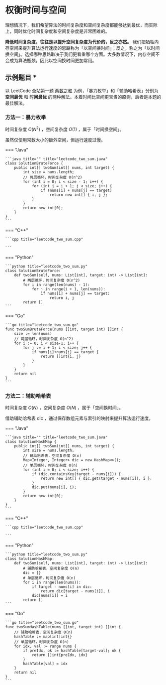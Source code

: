 # 权衡时间与空间

理想情况下，我们希望算法的时间复杂度和空间复杂度都能够达到最优，而实际上，同时优化时间复杂度和空间复杂度是非常困难的。

**降低时间复杂度，往往是以提升空间复杂度为代价的，反之亦然。** 我们把牺牲内存空间来提升算法运行速度的思路称为「以空间换时间」；反之，称之为「以时间换空间」。选择哪种思路取决于我们更看重哪个方面。大多数情况下，内存空间不会成为算法瓶颈，因此以空间换时间更加常用。

## 示例题目 *

以 LeetCode 全站第一题 [两数之和](https://leetcode.cn/problems/two-sum/) 为例，「暴力枚举」和「辅助哈希表」分别为 **空间最优** 和 **时间最优** 的两种解法。本着时间比空间更宝贵的原则，后者是本题的最佳解法。

### 方法一：暴力枚举

时间复杂度 $O(N^2)$ ，空间复杂度 $O(1)$ ，属于「时间换空间」。

虽然仅使用常数大小的额外空间，但运行速度过慢。

=== "Java"

    ```java title="" title="leetcode_two_sum.java"
    class SolutionBruteForce {
        public int[] twoSum(int[] nums, int target) {
            int size = nums.length;
            // 两层循环，时间复杂度 O(n^2)
            for (int i = 0; i < size - 1; i++) {
                for (int j = i + 1; j < size; j++) {
                    if (nums[i] + nums[j] == target)
                        return new int[] { i, j };
                }
            }
            return new int[0];
        }
    }
    ```

=== "C++"

    ```cpp title="leetcode_two_sum.cpp"
    
    ```

=== "Python"

    ```python title="leetcode_two_sum.py"
    class SolutionBruteForce:
        def twoSum(self, nums: List[int], target: int) -> List[int]:
            # 两层循环，时间复杂度 O(n^2)
            for i in range(len(nums) - 1):
                for j in range(i + 1, len(nums)):
                    if nums[i] + nums[j] == target:
                        return i, j
            return []
    ```

=== "Go"

    ```go title="leetcode_two_sum.go"
    func twoSumBruteForce(nums []int, target int) []int {
        size := len(nums)
        // 两层循环，时间复杂度 O(n^2)
        for i := 0; i < size-1; i++ {
            for j := i + 1; i < size; j++ {
                if nums[i]+nums[j] == target {
                    return []int{i, j}
                }
            }
        }
        return nil
    }
    ```

### 方法二：辅助哈希表

时间复杂度 $O(N)$ ，空间复杂度 $O(N)$ ，属于「空间换时间」。

借助辅助哈希表 dic ，通过保存数组元素与索引的映射来提升算法运行速度。

=== "Java"

    ```java title="" title="leetcode_two_sum.java"
    class SolutionHashMap {
        public int[] twoSum(int[] nums, int target) {
            int size = nums.length;
            // 辅助哈希表，空间复杂度 O(n)
            Map<Integer, Integer> dic = new HashMap<>();
            // 单层循环，时间复杂度 O(n)
            for (int i = 0; i < size; i++) {
                if (dic.containsKey(target - nums[i])) {
                    return new int[] { dic.get(target - nums[i]), i };
                }
                dic.put(nums[i], i);
            }
            return new int[0];
        }
    }
    ```

=== "C++"

    ```cpp title="leetcode_two_sum.cpp"
    
    ```

=== "Python"

    ```python title="leetcode_two_sum.py"
    class SolutionHashMap:
        def twoSum(self, nums: List[int], target: int) -> List[int]:
            # 辅助哈希表，空间复杂度 O(n)
            dic = {}
            # 单层循环，时间复杂度 O(n)
            for i in range(len(nums)):
                if target - nums[i] in dic:
                    return dic[target - nums[i]], i
                dic[nums[i]] = i
            return []
    ```

=== "Go"

    ```go title="leetcode_two_sum.go"
    func twoSumHashTable(nums []int, target int) []int {
        // 辅助哈希表，空间复杂度 O(n)
        hashTable := map[int]int{}
        // 单层循环，时间复杂度 O(n)
        for idx, val := range nums {
            if preIdx, ok := hashTable[target-val]; ok {
                return []int{preIdx, idx}
            }
            hashTable[val] = idx
        }
        return nil
    }
    ```

